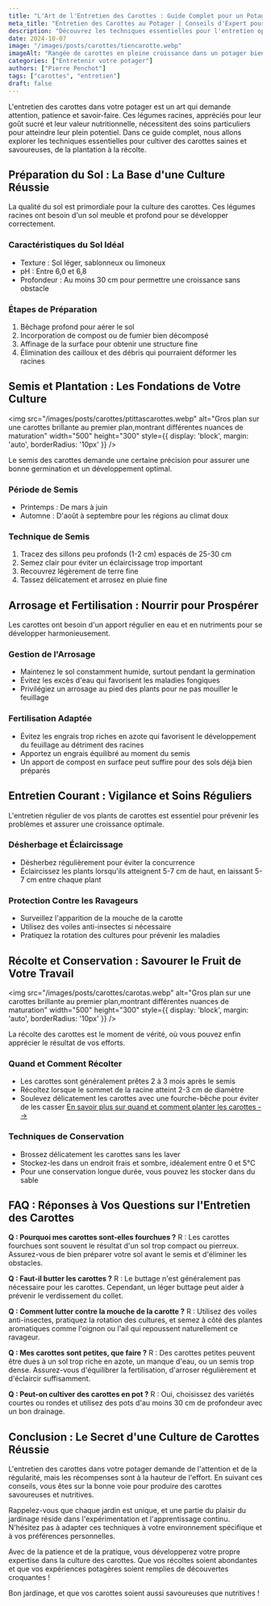 ```yaml
---
title: "L'Art de l'Entretien des Carottes : Guide Complet pour un Potager Productif"
meta_title: "Entretien des Carottes au Potager | Conseils d'Expert pour une Récolte Abondante"
description: "Découvrez les techniques essentielles pour l'entretien optimal des carottes dans votre potager. Des conseils d'expert pour une culture réussie, de la plantation à la récolte, avec une FAQ détaillée."
date: 2024-10-07
image: "/images/posts/carottes/tiencarotte.webp"
imageAlt: "Rangée de carottes en pleine croissance dans un potager bien entretenu"
categories: ["Entretenir votre potager"]
authors: ["Pierre Penchot"]
tags: ["carottes", "entretien"]
draft: false
---
```


L'entretien des carottes dans votre potager est un art qui demande attention, patience et savoir-faire. Ces légumes racines, appréciés pour leur goût sucré et leur valeur nutritionnelle, nécessitent des soins particuliers pour atteindre leur plein potentiel. Dans ce guide complet, nous allons explorer les techniques essentielles pour cultiver des carottes saines et savoureuses, de la plantation à la récolte.

## Préparation du Sol : La Base d'une Culture Réussie

La qualité du sol est primordiale pour la culture des carottes. Ces légumes racines ont besoin d'un sol meuble et profond pour se développer correctement.

### Caractéristiques du Sol Idéal

- Texture : Sol léger, sablonneux ou limoneux
- pH : Entre 6,0 et 6,8
- Profondeur : Au moins 30 cm pour permettre une croissance sans obstacle

### Étapes de Préparation

1. Bêchage profond pour aérer le sol
2. Incorporation de compost ou de fumier bien décomposé
3. Affinage de la surface pour obtenir une structure fine
4. Élimination des cailloux et des débris qui pourraient déformer les racines

## Semis et Plantation : Les Fondations de Votre Culture

<img src="/images/posts/carottes/ptittascarottes.webp" alt="Gros plan sur une carottes brillante au premier plan,montrant différentes nuances de maturation" width="500" height="300" style={{ display: 'block', margin: 'auto', borderRadius: '10px' }} />

Le semis des carottes demande une certaine précision pour assurer une bonne germination et un développement optimal.

### Période de Semis

- Printemps : De mars à juin
- Automne : D'août à septembre pour les régions au climat doux

### Technique de Semis

1. Tracez des sillons peu profonds (1-2 cm) espacés de 25-30 cm
2. Semez clair pour éviter un éclaircissage trop important
3. Recouvrez légèrement de terre fine
4. Tassez délicatement et arrosez en pluie fine

## Arrosage et Fertilisation : Nourrir pour Prospérer

Les carottes ont besoin d'un apport régulier en eau et en nutriments pour se développer harmonieusement.

### Gestion de l'Arrosage

- Maintenez le sol constamment humide, surtout pendant la germination
- Évitez les excès d'eau qui favorisent les maladies fongiques
- Privilégiez un arrosage au pied des plants pour ne pas mouiller le feuillage

### Fertilisation Adaptée

- Évitez les engrais trop riches en azote qui favorisent le développement du feuillage au détriment des racines
- Apportez un engrais équilibré au moment du semis
- Un apport de compost en surface peut suffire pour des sols déjà bien préparés

## Entretien Courant : Vigilance et Soins Réguliers

L'entretien régulier de vos plants de carottes est essentiel pour prévenir les problèmes et assurer une croissance optimale.

### Désherbage et Éclaircissage

- Désherbez régulièrement pour éviter la concurrence
- Éclaircissez les plants lorsqu'ils atteignent 5-7 cm de haut, en laissant 5-7 cm entre chaque plant

### Protection Contre les Ravageurs

- Surveillez l'apparition de la mouche de la carotte
- Utilisez des voiles anti-insectes si nécessaire
- Pratiquez la rotation des cultures pour prévenir les maladies

## Récolte et Conservation : Savourer le Fruit de Votre Travail

<img src="/images/posts/carottes/carotas.webp" alt="Gros plan sur une carottes brillante au premier plan,montrant différentes nuances de maturation" width="500" height="300" style={{ display: 'block', margin: 'auto', borderRadius: '10px' }} />

La récolte des carottes est le moment de vérité, où vous pouvez enfin apprécier le résultat de vos efforts.

### Quand et Comment Récolter

- Les carottes sont généralement prêtes 2 à 3 mois après le semis
- Récoltez lorsque le sommet de la racine atteint 2-3 cm de diamètre
- Soulevez délicatement les carottes avec une fourche-bêche pour éviter de les casser
[En savoir plus sur quand et comment planter les carottes -->](comment-planter-carotte)
### Techniques de Conservation

- Brossez délicatement les carottes sans les laver
- Stockez-les dans un endroit frais et sombre, idéalement entre 0 et 5°C
- Pour une conservation longue durée, vous pouvez les stocker dans du sable

## FAQ : Réponses à Vos Questions sur l'Entretien des Carottes

**Q : Pourquoi mes carottes sont-elles fourchues ?**
R : Les carottes fourchues sont souvent le résultat d'un sol trop compact ou pierreux. Assurez-vous de bien préparer votre sol avant le semis et d'éliminer les obstacles.

**Q : Faut-il butter les carottes ?**
R : Le buttage n'est généralement pas nécessaire pour les carottes. Cependant, un léger buttage peut aider à prévenir le verdissement du collet.

**Q : Comment lutter contre la mouche de la carotte ?**
R : Utilisez des voiles anti-insectes, pratiquez la rotation des cultures, et semez à côté des plantes aromatiques comme l'oignon ou l'ail qui repoussent naturellement ce ravageur.

**Q : Mes carottes sont petites, que faire ?**
R : Des carottes petites peuvent être dues à un sol trop riche en azote, un manque d'eau, ou un semis trop dense. Assurez-vous d'équilibrer la fertilisation, d'arroser régulièrement et d'éclaircir suffisamment.

**Q : Peut-on cultiver des carottes en pot ?**
R : Oui, choisissez des variétés courtes ou rondes et utilisez des pots d'au moins 30 cm de profondeur avec un bon drainage.

## Conclusion : Le Secret d'une Culture de Carottes Réussie

L'entretien des carottes dans votre potager demande de l'attention et de la régularité, mais les récompenses sont à la hauteur de l'effort. En suivant ces conseils, vous êtes sur la bonne voie pour produire des carottes savoureuses et nutritives.

Rappelez-vous que chaque jardin est unique, et une partie du plaisir du jardinage réside dans l'expérimentation et l'apprentissage continu. N'hésitez pas à adapter ces techniques à votre environnement spécifique et à vos préférences personnelles.

Avec de la patience et de la pratique, vous développerez votre propre expertise dans la culture des carottes. Que vos récoltes soient abondantes et que vos expériences potagères soient remplies de découvertes croquantes !

Bon jardinage, et que vos carottes soient aussi savoureuses que nutritives !
